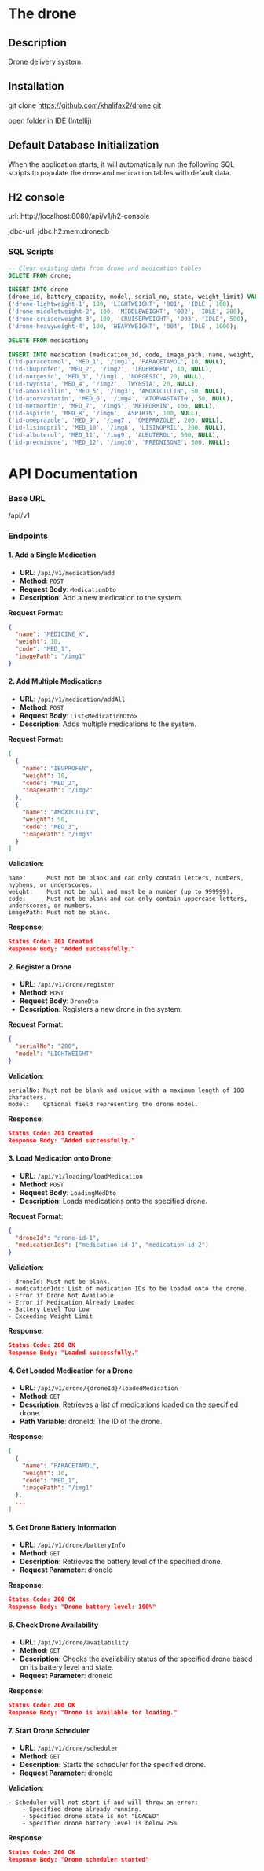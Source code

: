 # The drone

## Description
Drone delivery system.

## Installation
git clone https://github.com/khalifax2/drone.git

open folder in IDE (Intellij)

## Default Database Initialization

When the application starts, it will automatically run the following SQL scripts to populate the `drone` and `medication` tables with default data.

## H2 console
url: http://localhost:8080/api/v1/h2-console

jdbc-url: jdbc:h2:mem:dronedb

### SQL Scripts

```sql
-- Clear existing data from drone and medication tables
DELETE FROM drone;

INSERT INTO drone
(drone_id, battery_capacity, model, serial_no, state, weight_limit) VALUES
('drone-lightweight-1', 100, 'LIGHTWEIGHT', '001', 'IDLE', 100),
('drone-middletweight-2', 100, 'MIDDLEWEIGHT', '002', 'IDLE', 200),
('drone-cruiserweight-3', 100, 'CRUISERWEIGHT', '003', 'IDLE', 500),
('drone-heavyweight-4', 100, 'HEAVYWEIGHT', '004', 'IDLE', 1000);

DELETE FROM medication;

INSERT INTO medication (medication_id, code, image_path, name, weight, drone_id) VALUES
('id-paracetamol', 'MED_1', '/img1', 'PARACETAMOL', 10, NULL),
('id-ibuprofen', 'MED_2', '/img2', 'IBUPROFEN', 10, NULL),
('id-norgesic', 'MED_3', '/img1', 'NORGESIC', 20, NULL),
('id-twynsta', 'MED_4', '/img2', 'TWYNSTA', 20, NULL),
('id-amoxicillin', 'MED_5', '/img3', 'AMOXICILLIN', 50, NULL),
('id-atorvastatin', 'MED_6', '/img4', 'ATORVASTATIN', 50, NULL),
('id-metmorfin', 'MED_7', '/img5', 'METFORMIN', 100, NULL),
('id-aspirin', 'MED_8', '/img6', 'ASPIRIN', 100, NULL),
('id-omeprazole', 'MED_9', '/img7', 'OMEPRAZOLE', 200, NULL),
('id-lisinopril', 'MED_10', '/img8', 'LISINOPRIL', 200, NULL),
('id-albuterol', 'MED_11', '/img9', 'ALBUTEROL', 500, NULL),
('id-prednisone', 'MED_12', '/img10', 'PREDNISONE', 500, NULL);

```

# API Documentation

### Base URL
/api/v1

### Endpoints

#### 1. Add a Single Medication

- **URL**: `/api/v1/medication/add`
- **Method**: `POST`
- **Request Body**: `MedicationDto`
- **Description**: Add a new medication to the system.

**Request Format**:
```json
{
  "name": "MEDICINE_X",
  "weight": 10,
  "code": "MED_1",
  "imagePath": "/img1"
}
```

#### 2. Add Multiple Medications

- **URL**: `/api/v1/medication/addAll`
- **Method**: `POST`
- **Request Body**: `List<MedicationDto>`
- **Description**: Adds multiple medications to the system.

**Request Format**:
```json
[
  {
    "name": "IBUPROFEN",
    "weight": 10,
    "code": "MED_2",
    "imagePath": "/img2"
  },
  {
    "name": "AMOXICILLIN",
    "weight": 50,
    "code": "MED_3",
    "imagePath": "/img3"
  }
]
```

**Validation**:
```aidl
name:      Must not be blank and can only contain letters, numbers, hyphens, or underscores.
weight:    Must not be null and must be a number (up to 999999).
code:      Must not be blank and can only contain uppercase letters, underscores, or numbers.
imagePath: Must not be blank.
```

**Response**:
```json
Status Code: 201 Created
Response Body: "Added successfully."
```

#### 2. Register a Drone

- **URL**: `/api/v1/drone/register`
- **Method**: `POST`
- **Request Body**: `DroneDto`
- **Description**: Registers a new drone in the system.

**Request Format**:
```json
{
  "serialNo": "200",
  "model": "LIGHTWEIGHT"
}
```

**Validation**:
```aidl
serialNo: Must not be blank and unique with a maximum length of 100 characters.
model:    Optional field representing the drone model.
```

**Response**:
```json
Status Code: 201 Created
Response Body: "Added successfully."
```

#### 3. Load Medication onto Drone
- **URL**: `/api/v1/loading/loadMedication`
- **Method**: `POST`
- **Request Body**: `LoadingMedDto`
- **Description**: Loads medications onto the specified drone.

**Request Format**:
```json
{
  "droneId": "drone-id-1",
  "medicationIds": ["medication-id-1", "medication-id-2"]
}
```
**Validation**:
```aidl
- droneId: Must not be blank.
- medicationIds: List of medication IDs to be loaded onto the drone.
- Error if Drone Not Available
- Error if Medication Already Loaded
- Battery Level Too Low
- Exceeding Weight Limit
```

**Response**:
```json
Status Code: 200 OK
Response Body: "Loaded successfully."
```


#### 4. Get Loaded Medication for a Drone

- **URL**: `/api/v1/drone/{droneId}/loadedMedication`
- **Method**: `GET`
- **Description**: Retrieves a list of medications loaded on the specified drone.
- **Path Variable**: droneId: The ID of the drone.

**Response**:
```json
[
  {
    "name": "PARACETAMOL",
    "weight": 10,
    "code": "MED_1",
    "imagePath": "/img1"
  },
  ...
]
```


#### 5. Get Drone Battery Information

- **URL**: `/api/v1/drone/batteryInfo`
- **Method**: `GET`
- **Description**: Retrieves the battery level of the specified drone.
- **Request Parameter**: droneId

**Response**:
```json
Status Code: 200 OK
Response Body: "Drone battery level: 100%"
```

#### 6. Check Drone Availability

- **URL**: `/api/v1/drone/availability`
- **Method**: `GET`
- **Description**: Checks the availability status of the specified drone based on its battery level and state.
- **Request Parameter**: droneId

**Response**:
```json
Status Code: 200 OK
Response Body: "Drone is available for loading."
```

#### 7. Start Drone Scheduler

- **URL**: `/api/v1/drone/scheduler`
- **Method**: `GET`
- **Description**: Starts the scheduler for the specified drone.
- **Request Parameter**: droneId

**Validation**:
```aidl
- Scheduler will not start if and will throw an error:
    - Specified drone already running.
    - Specified drone state is not "LOADED"
    - Specified drone battery level is below 25%
```


**Response**:
```json
Status Code: 200 OK
Response Body: "Drone scheduler started"
```
